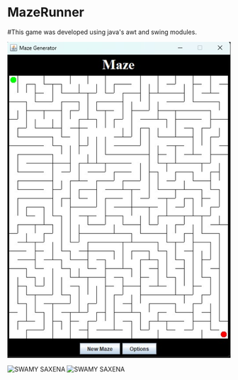 # MazeRunner

#This game was developed using java's awt and swing modules.


![SWAMY SAXENA](https://raw.githubusercontent.com/SwamySaxena/mazerunner/main/game/1.jpg)

![SWAMY SAXENA](https://raw.githubusercontent.com/SwamySaxena/mazerunner/game/2.jpg)
![SWAMY SAXENA](https://raw.githubusercontent.com/SwamySaxena/mazerunner/game/3.jpg)
